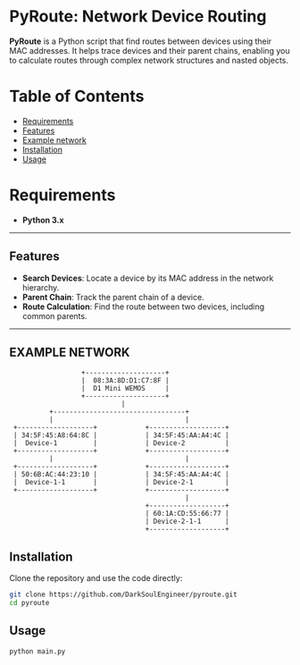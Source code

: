# PyRoute: Network Device Routing

**PyRoute** is a Python script that find routes between devices using their MAC addresses. It helps trace devices and their parent chains, enabling you to calculate routes through complex network structures and nasted objects.

# Table of Contents
  - [Requirements](#requirements)
  - [Features](#features)
  - [Example network](#example-network)
  - [Installation](#installation)
  - [Usage](#usage)
  
# Requirements
- **Python 3.x**
---

## Features

- **Search Devices**: Locate a device by its MAC address in the network hierarchy.
- **Parent Chain**: Track the parent chain of a device.
- **Route Calculation**: Find the route between two devices, including common parents.

---


## EXAMPLE NETWORK

                      +--------------------+
                      |  08:3A:8D:D1:C7:8F |
                      |  D1 Mini WEMOS     |
                      +--------------------+
                                |
              +---------------------------------+
              |                                 |
     +-------------------+            +-------------------+
     | 34:5F:45:A8:64:8C |            | 34:5F:45:AA:A4:4C |
     |  Device-1         |            | Device-2          |
     +-------------------+            +-------------------+
              |                                 |
     +-------------------+            +-------------------+
     | 50:6B:AC:44:23:10 |            | 34:5F:45:AA:A4:4C |
     |  Device-1-1       |            | Device-2-1        |
     +-------------------+            +-------------------+
                                                |
                                      +-------------------+
                                      | 60:1A:CD:55:66:77 |
                                      | Device-2-1-1      |
                                      +-------------------+

## Installation

Clone the repository and use the code directly:

```bash
git clone https://github.com/DarkSoulEngineer/pyroute.git
cd pyroute
```

## Usage

```
python main.py
```

